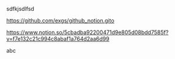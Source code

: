 sdfkjsdlfsd

https://github.com/exgs/github_notion.gito



https://www.notion.so/5cbadba92200471d9e805d08bdd7585f?v=f7e132c21c994c8abaf1a764d2aa6d99


abc